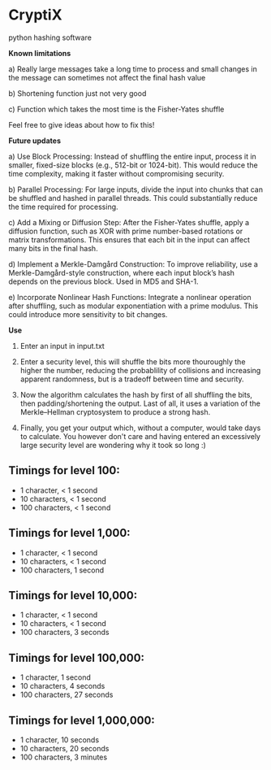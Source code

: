 # CryptiX
python hashing software


**Known limitations**

a) Really large messages take a long time to process and small changes in the message can sometimes not affect the final hash value

b) Shortening function just not very good

c) Function which takes the most time is the Fisher-Yates shuffle

Feel free to give ideas about how to fix this!

**Future updates**

a) Use Block Processing: Instead of shuffling the entire input, process it in smaller, fixed-size blocks (e.g., 512-bit or 1024-bit). This would reduce the time complexity, making it faster without compromising security.

b) Parallel Processing: For large inputs, divide the input into chunks that can be shuffled and hashed in parallel threads. This could substantially reduce the time required for processing.

c) Add a Mixing or Diffusion Step: After the Fisher-Yates shuffle, apply a diffusion function, such as XOR with prime number-based rotations or matrix transformations. This ensures that each bit in the input can affect many bits in the final hash.

d) Implement a Merkle-Damgård Construction: To improve reliability, use a Merkle-Damgård-style construction, where each input block’s hash depends on the previous block. Used in MD5 and SHA-1.

e) Incorporate Nonlinear Hash Functions: Integrate a nonlinear operation after shuffling, such as modular exponentiation with a prime modulus. This could introduce more sensitivity to bit changes.


**Use**

1) Enter an input in input.txt
   
2) Enter a security level, this will shuffle the bits more thouroughly the higher the number, reducing the probablility of collisions and increasing apparent randomness, but is a tradeoff between time and security.
   
3) Now the algorithm calculates the hash by first of all shuffling the bits, then padding/shortening the output. Last of all, it uses a variation of the Merkle–Hellman cryptosystem to produce a strong hash. 

4) Finally, you get your output which, without a computer, would take days to calculate. You however don't care and having entered an excessively large security level are wondering why it took so long :)

Timings for level 100:
 - 
 - 1 character, < 1 second
 - 10 characters, < 1 second
 - 100 characters, < 1 second

Timings for level 1,000:
-
 - 1 character, < 1 second
 - 10 characters, < 1 second
 - 100 characters, 1 second

Timings for level 10,000:
-
 - 1 character, < 1 second
 - 10 characters, < 1 second
 - 100 characters, 3 seconds

Timings for level 100,000:
-
 - 1 character, 1 second
 - 10 characters, 4 seconds
 - 100 characters, 27 seconds

Timings for level 1,000,000:
-
 - 1 character, 10 seconds
 - 10 characters, 20 seconds
 - 100 characters, 3 minutes




